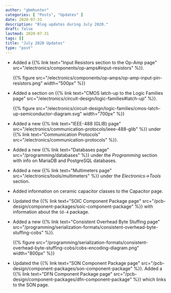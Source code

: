```yaml
---
author: "gbmhunter"
categories: [ "Posts", "Updates" ]
date: 2020-07-31
description: "Blog updates during July 2020."
draft: false
lastmod: 2020-07-31
tags: []
title: "July 2020 Updates"
type: "post"
---
```


* Added a {{% link text="Input Resistors section to the Op-Amp page" src="/electronics/components/op-amps#input-resistors" %}}.

    {{% figure src="/electronics/components/op-amps/op-amp-input-pin-resistors.png" width="500px" %}}

* Added a section on {{% link text="CMOS latch-up to the Logic Families page" src="/electronics/circuit-design/logic-families#latch-up" %}}.

    {{% figure src="/electronics/circuit-design/logic-families/cmos-latch-up-semiconductor-diagram.svg" width="700px" %}}

* Added a new {{% link text="IEEE-488 (GLIB) page" src="/electronics/communication-protocols/ieee-488-glib" %}} under {{% link text="Communication Protocols" src="/electronics/communication-protocols" %}}. 

* Added a new {{% link text="Databases page" src="/programming/databases" %}} under the _Programming_ section with info on MariaDB and PostgreSQL databases.

* Added a new {{% link text="Multimeters page" src="/electronics/tools/multimeters" %}} under the _Electronics->Tools_ section.

* Added information on ceramic capacitor classes to the Capacitor page.

* Updated the {{% link text="SOIC Component Package page" src="/pcb-design/component-packages/soic-component-package" %}} with information about the `SO-4` package.

* Added a new {{% link text="Consistent Overhead Byte Stuffing page" src="/programming/serialization-formats/consistent-overhead-byte-stuffing-cobs" %}}.

    {{% figure src="/programming/serialization-formats/consistent-overhead-byte-stuffing-cobs/cobs-encoding-diagram.png" width="800px" %}}

* Updated the {{% link text="SON Component Package page" src="/pcb-design/component-packages/son-component-package" %}}. Added a {{% link text="DFN Component Package page" src="/pcb-design/component-packages/dfn-component-package" %}} which links to the SON page.